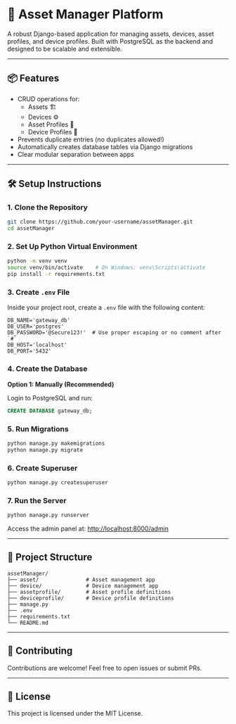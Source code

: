 
# 🚀 Asset Manager Platform

A robust Django-based application for managing assets, devices, asset profiles, and device profiles. Built with PostgreSQL as the backend and designed to be scalable and extensible.

---

## 📦 Features

- CRUD operations for:
  - Assets 🏗️
  - Devices ⚙️
  - Asset Profiles 📄
  - Device Profiles 📜
- Prevents duplicate entries (no duplicates allowed!)
- Automatically creates database tables via Django migrations
- Clear modular separation between apps

---

## 🛠️ Setup Instructions

### 1. Clone the Repository

```bash
git clone https://github.com/your-username/assetManager.git
cd assetManager
```

### 2. Set Up Python Virtual Environment

```bash
python -m venv venv
source venv/bin/activate    # On Windows: venv\Scripts\activate
pip install -r requirements.txt
```

### 3. Create `.env` File

Inside your project root, create a `.env` file with the following content:

```env
DB_NAME='gateway_db'
DB_USER='postgres'
DB_PASSWORD='@Secure123!'  # Use proper escaping or no comment after `#`
DB_HOST='localhost'
DB_PORT='5432'
```

### 4. Create the Database

**Option 1: Manually (Recommended)**

Login to PostgreSQL and run:

```sql
CREATE DATABASE gateway_db;
```

### 5. Run Migrations

```bash
python manage.py makemigrations
python manage.py migrate
```

### 6. Create Superuser

```bash
python manage.py createsuperuser
```

### 7. Run the Server

```bash
python manage.py runserver
```

Access the admin panel at: [http://localhost:8000/admin](http://localhost:8000/admin)

---

## 📂 Project Structure

```
assetManager/
├── asset/               # Asset management app
├── device/              # Device management app
├── assetprofile/        # Asset profile definitions
├── deviceprofile/       # Device profile definitions
├── manage.py
├── .env
├── requirements.txt
└── README.md
```

---

## 🤝 Contributing

Contributions are welcome! Feel free to open issues or submit PRs.

---

## 🧾 License

This project is licensed under the MIT License.
